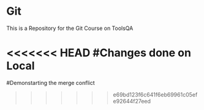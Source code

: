 # Git
This is a Repository for the Git Course on ToolsQA

<<<<<<< HEAD
#Changes done on Local
=======
#Demonstarting the merge conflict
>>>>>>> e69bd123f6c641f6eb69961c05efe92644f27eed
